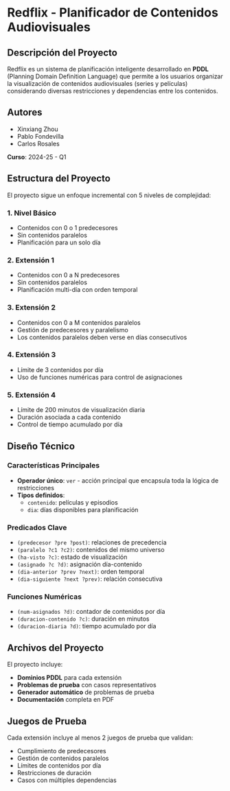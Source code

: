# Redflix - Planificador de Contenidos Audiovisuales

## Descripción del Proyecto

Redflix es un sistema de planificación inteligente desarrollado en **PDDL** (Planning Domain Definition Language) que permite a los usuarios organizar la visualización de contenidos audiovisuales (series y películas) considerando diversas restricciones y dependencias entre los contenidos.

## Autores

- Xinxiang Zhou
- Pablo Fondevilla  
- Carlos Rosales

**Curso**: 2024-25 - Q1

## Estructura del Proyecto

El proyecto sigue un enfoque incremental con 5 niveles de complejidad:

### 1. **Nivel Básico**
- Contenidos con 0 o 1 predecesores
- Sin contenidos paralelos
- Planificación para un solo día

### 2. **Extensión 1**
- Contenidos con 0 a N predecesores
- Sin contenidos paralelos
- Planificación multi-día con orden temporal

### 3. **Extensión 2**
- Contenidos con 0 a M contenidos paralelos
- Gestión de predecesores y paralelismo
- Los contenidos paralelos deben verse en días consecutivos

### 4. **Extensión 3**
- Límite de 3 contenidos por día
- Uso de funciones numéricas para control de asignaciones

### 5. **Extensión 4**
- Límite de 200 minutos de visualización diaria
- Duración asociada a cada contenido
- Control de tiempo acumulado por día

## Diseño Técnico

### Características Principales

- **Operador único**: `ver` - acción principal que encapsula toda la lógica de restricciones
- **Tipos definidos**:
  - `contenido`: películas y episodios
  - `dia`: días disponibles para planificación

### Predicados Clave

- `(predecesor ?pre ?post)`: relaciones de precedencia
- `(paralelo ?c1 ?c2)`: contenidos del mismo universo
- `(ha-visto ?c)`: estado de visualización
- `(asignado ?c ?d)`: asignación día-contenido
- `(dia-anterior ?prev ?next)`: orden temporal
- `(dia-siguiente ?next ?prev)`: relación consecutiva

### Funciones Numéricas

- `(num-asignados ?d)`: contador de contenidos por día
- `(duracion-contenido ?c)`: duración en minutos
- `(duracion-diaria ?d)`: tiempo acumulado por día

## Archivos del Proyecto

El proyecto incluye:
- **Dominios PDDL** para cada extensión
- **Problemas de prueba** con casos representativos
- **Generador automático** de problemas de prueba
- **Documentación** completa en PDF

## Juegos de Prueba

Cada extensión incluye al menos 2 juegos de prueba que validan:
- Cumplimiento de predecesores
- Gestión de contenidos paralelos
- Límites de contenidos por día
- Restricciones de duración
- Casos con múltiples dependencias
